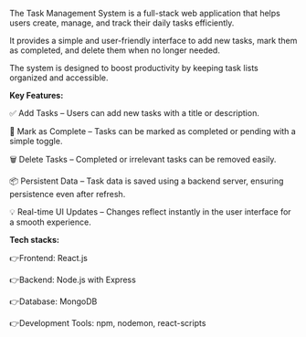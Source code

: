 The Task Management System is a full-stack web application that helps users create, manage, and track their daily tasks efficiently.

It provides a simple and user-friendly interface to add new tasks, mark them as completed, and delete them when no longer needed. 

The system is designed to boost productivity by keeping task lists organized and accessible.

**Key Features:**

✅ Add Tasks – Users can add new tasks with a title or description.

🔁 Mark as Complete – Tasks can be marked as completed or pending with a simple toggle.

🗑️ Delete Tasks – Completed or irrelevant tasks can be removed easily.

📦 Persistent Data – Task data is saved using a backend server, ensuring persistence even after refresh.

💡 Real-time UI Updates – Changes reflect instantly in the user interface for a smooth experience.

**Tech stacks:**

👉Frontend: React.js

👉Backend: Node.js with Express

👉Database: MongoDB

👉Development Tools: npm, nodemon, react-scripts
